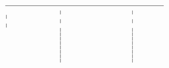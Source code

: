 ________________________________________________________________________________________________
                            |                               |                                   |
                            |                               |                                   |
                            |                               |
                            |                               |
                            |                               |
                            |                               |
                            |                               |
                            |                               |
                            |                               |
                            |                               |

